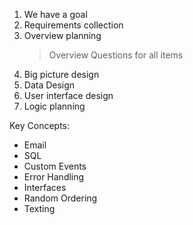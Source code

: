 1. We have a goal
2. Requirements collection
3. Overview planning
	> Overview
	> Questions for all items
4. Big picture design
5. Data Design
6. User interface design
7. Logic planning

Key Concepts:
- Email
- SQL
- Custom Events
- Error Handling
- Interfaces
- Random Ordering
- Texting

